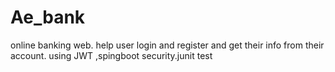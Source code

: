 # Ae_bank
online banking web. help user login and register and get their info from their account.
using JWT ,spingboot security.junit test
